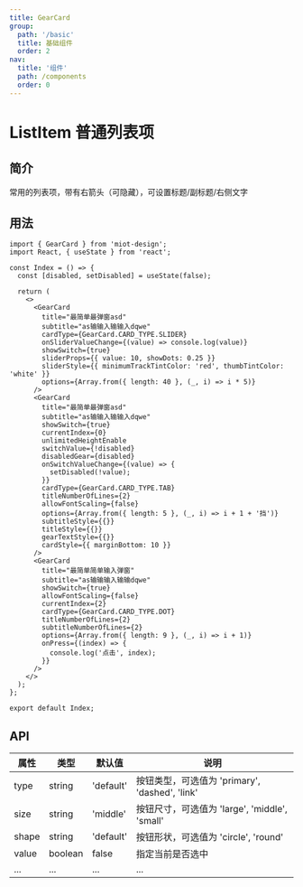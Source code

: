 ```yaml
---
title: GearCard
group:
  path: '/basic'
  title: 基础组件
  order: 2
nav:
  title: '组件'
  path: /components
  order: 0
---
```


# ListItem 普通列表项

## 简介

常用的列表项，带有右箭头（可隐藏），可设置标题/副标题/右侧文字

## 用法

```tsx
import { GearCard } from 'miot-design';
import React, { useState } from 'react';

const Index = () => {
  const [disabled, setDisabled] = useState(false);

  return (
    <>
      <GearCard
        title="最简单最弹窗asd"
        subtitle="as输输入输输入dqwe"
        cardType={GearCard.CARD_TYPE.SLIDER}
        onSliderValueChange={(value) => console.log(value)}
        showSwitch={true}
        sliderProps={{ value: 10, showDots: 0.25 }}
        sliderStyle={{ minimumTrackTintColor: 'red', thumbTintColor: 'white' }}
        options={Array.from({ length: 40 }, (_, i) => i * 5)}
      />
      <GearCard
        title="最简单最弹窗asd"
        subtitle="as输输入输输入dqwe"
        showSwitch={true}
        currentIndex={0}
        unlimitedHeightEnable
        switchValue={!disabled}
        disabledGear={disabled}
        onSwitchValueChange={(value) => {
          setDisabled(!value);
        }}
        cardType={GearCard.CARD_TYPE.TAB}
        titleNumberOfLines={2}
        allowFontScaling={false}
        options={Array.from({ length: 5 }, (_, i) => i + 1 + '挡')}
        subtitleStyle={{}}
        titleStyle={{}}
        gearTextStyle={{}}
        cardStyle={{ marginBottom: 10 }}
      />
      <GearCard
        title="最简单简单输入弹窗"
        subtitle="as输输输入输输dqwe"
        showSwitch={true}
        allowFontScaling={false}
        currentIndex={2}
        cardType={GearCard.CARD_TYPE.DOT}
        titleNumberOfLines={2}
        subtitleNumberOfLines={2}
        options={Array.from({ length: 9 }, (_, i) => i + 1)}
        onPress={(index) => {
          console.log('点击', index);
        }}
      />
    </>
  );
};

export default Index;
```

## API

| 属性  | 类型    | 默认值    | 说明                                           |
| ----- | ------- | --------- | ---------------------------------------------- |
| type  | string  | 'default' | 按钮类型，可选值为 'primary', 'dashed', 'link' |
| size  | string  | 'middle'  | 按钮尺寸，可选值为 'large', 'middle', 'small'  |
| shape | string  | 'default' | 按钮形状，可选值为 'circle', 'round'           |
| value | boolean | false     | 指定当前是否选中                               |
| ...   | ...     | ...       | ...                                            |

